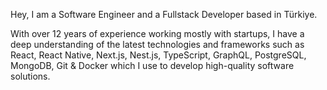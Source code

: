 Hey, I am a Software Engineer and a Fullstack Developer based in Türkiye.

With over 12 years of experience working mostly with startups, I have a deep understanding of the latest technologies and frameworks such as React, React Native, Next.js, Nest.js, TypeScript, GraphQL, PostgreSQL, MongoDB, Git & Docker which I use to develop high-quality software solutions.
